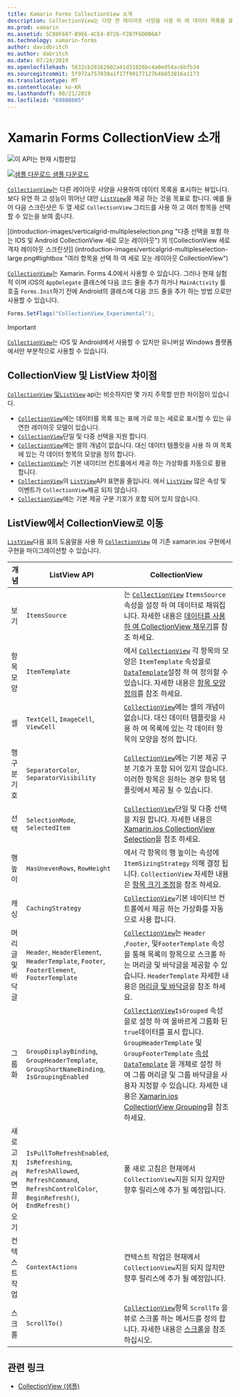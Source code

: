 ```yaml
---
title: Xamarin Forms CollectionView 소개
description: CollectionView는 다양 한 레이아웃 사양을 사용 하 여 데이터 목록을 표시 하기 위한 유연 하 고 성능이 뛰어난 뷰입니다.
ms.prod: xamarin
ms.assetid: 5C08F687-B9E6-4CE4-8726-F287F6D0B6A7
ms.technology: xamarin-forms
author: davidbritch
ms.author: dabritch
ms.date: 07/24/2019
ms.openlocfilehash: 5832cb28162602a41d31026bc4a0ed54ac6bfb34
ms.sourcegitcommit: 5f972a757030a1f17f99177127b4b853816a1173
ms.translationtype: MT
ms.contentlocale: ko-KR
ms.lasthandoff: 08/21/2019
ms.locfileid: "69888605"
---
```

# <a name="xamarinforms-collectionview-introduction"></a>Xamarin Forms CollectionView 소개

![](~/media/shared/preview.png "이 API는 현재 시험판임")

[![샘플 다운로드](~/media/shared/download.png) 샘플 다운로드](https://docs.microsoft.com/samples/xamarin/xamarin-forms-samples/userinterface-collectionviewdemos/)

[`CollectionView`](xref:Xamarin.Forms.CollectionView)는 다른 레이아웃 사양을 사용하여 데이터 목록을 표시하는 뷰입니다. 보다 유연 하 고 성능이 뛰어난 대안 [`ListView`](xref:Xamarin.Forms.ListView)을 제공 하는 것을 목표로 합니다. 예를 들어 다음 스크린샷은 두 열 세로 `CollectionView` 그리드를 사용 하 고 여러 항목을 선택할 수 있는을 보여 줍니다.

[(introduction-images/verticalgrid-multipleselection.png "다중 선택을 포함 하는 IOS 및 Android CollectionView 세로 모눈 레이아웃") 의 ![CollectionView 세로 격자 레이아웃 스크린샷]] (introduction-images/verticalgrid-multipleselection-large.png#lightbox "여러 항목을 선택 하 여 세로 모눈 레이아웃 CollectionView")

[`CollectionView`](xref:Xamarin.Forms.CollectionView)는 Xamarin. Forms 4.0에서 사용할 수 있습니다. 그러나 현재 실험적 이며 iOS의 `AppDelegate` 클래스에 다음 코드 줄을 추가 하거나 `MainActivity` 를 호출 `Forms.Init`하기 전에 Android의 클래스에 다음 코드 줄을 추가 하는 방법 으로만 사용할 수 있습니다.

```csharp
Forms.SetFlags("CollectionView_Experimental");
```

> [!IMPORTANT]
> [`CollectionView`](xref:Xamarin.Forms.CollectionView)는 iOS 및 Android에서 사용할 수 있지만 유니버설 Windows 플랫폼 에서만 부분적으로 사용할 수 있습니다.

## <a name="collectionview-and-listview-differences"></a>CollectionView 및 ListView 차이점

[`CollectionView`](xref:Xamarin.Forms.CollectionView) [및`ListView`](xref:Xamarin.Forms.ListView) api는 비슷하지만 몇 가지 주목할 만한 차이점이 있습니다.

- [`CollectionView`](xref:Xamarin.Forms.CollectionView)에는 데이터를 목록 또는 표에 가로 또는 세로로 표시할 수 있는 유연한 레이아웃 모델이 있습니다.
- [`CollectionView`](xref:Xamarin.Forms.CollectionView)단일 및 다중 선택을 지원 합니다.
- [`CollectionView`](xref:Xamarin.Forms.CollectionView)에는 셀의 개념이 없습니다. 대신 데이터 템플릿을 사용 하 여 목록에 있는 각 데이터 항목의 모양을 정의 합니다.
- [`CollectionView`](xref:Xamarin.Forms.CollectionView)는 기본 네이티브 컨트롤에서 제공 하는 가상화를 자동으로 활용 합니다.
- [`CollectionView`](xref:Xamarin.Forms.CollectionView)의 [`ListView`](xref:Xamarin.Forms.ListView)API 표면을 줄입니다. 에서 [`ListView`](xref:Xamarin.Forms.ListView) 많은 속성 및 이벤트가 `CollectionView`제공 되지 않습니다.
- [`CollectionView`](xref:Xamarin.Forms.CollectionView)에는 기본 제공 구분 기호가 포함 되어 있지 않습니다.

## <a name="move-from-listview-to-collectionview"></a>ListView에서 CollectionView로 이동

[`ListView`](xref:Xamarin.Forms.ListView)다음 표의 도움말을 사용 하 [`CollectionView`](xref:Xamarin.Forms.CollectionView) 여 기존 xamarin.ios 구현에서 구현을 마이그레이션할 수 있습니다.

| 개념 | ListView API | CollectionView |
|---|---|---|
| 보기 | `ItemsSource` | 는 [`CollectionView`](xref:Xamarin.Forms.CollectionView) `ItemsSource` 속성을 설정 하 여 데이터로 채워집니다. 자세한 내용은 [데이터를 사용 하 여 CollectionView 채우기](populate-data.md#populate-a-collectionview-with-data)를 참조 하세요. |
| 항목 모양 | `ItemTemplate` | 에서 [`CollectionView`](xref:Xamarin.Forms.CollectionView) 각 항목의 모양은 `ItemTemplate` 속성을로 [`DataTemplate`](xref:Xamarin.Forms.DataTemplate)설정 하 여 정의할 수 있습니다. 자세한 내용은 [항목 모양 정의](populate-data.md#define-item-appearance)를 참조 하세요. |
| 셀 | `TextCell`, `ImageCell`, `ViewCell` | [`CollectionView`](xref:Xamarin.Forms.CollectionView)에는 셀의 개념이 없습니다. 대신 데이터 템플릿을 사용 하 여 목록에 있는 각 데이터 항목의 모양을 정의 합니다. |
| 행 구분 기호 | `SeparatorColor`, `SeparatorVisibility` | [`CollectionView`](xref:Xamarin.Forms.CollectionView)에는 기본 제공 구분 기호가 포함 되어 있지 않습니다. 이러한 항목은 원하는 경우 항목 템플릿에서 제공 될 수 있습니다. |
| 선택 | `SelectionMode`, `SelectedItem` | [`CollectionView`](xref:Xamarin.Forms.CollectionView)단일 및 다중 선택을 지원 합니다. 자세한 내용은 [Xamarin.ios CollectionView Selection](selection.md)을 참조 하세요. |
| 행 높이 | `HasUnevenRows`, `RowHeight` | 에서 각 항목의 행 높이는 속성에 `ItemSizingStrategy` 의해 결정 됩니다. `CollectionView` 자세한 내용은 [항목 크기 조정](layout.md#item-sizing)을 참조 하세요.|
| 캐싱 | `CachingStrategy` | [`CollectionView`](xref:Xamarin.Forms.CollectionView)기본 네이티브 컨트롤에서 제공 하는 가상화를 자동으로 사용 합니다. |
| 머리글 및 바닥글 | `Header`, `HeaderElement`, `HeaderTemplate`, `Footer`, `FooterElement`, `FooterTemplate` | [`CollectionView`](xref:Xamarin.Forms.CollectionView)는 `Header` ,`Footer`, 및`FooterTemplate` 속성을 통해 목록의 항목으로 스크롤 하는 머리글 및 바닥글을 제공할 수 있습니다. `HeaderTemplate` 자세한 내용은 [머리글 및 바닥글](layout.md#headers-and-footers)을 참조 하세요. |
| 그룹화 | `GroupDisplayBinding`, `GroupHeaderTemplate`, `GroupShortNameBinding`, `IsGroupingEnabled` | [`CollectionView`](xref:Xamarin.Forms.CollectionView)`IsGrouped` 속성을로 설정 하 여 올바르게 그룹화 된 `true`데이터를 표시 합니다. `GroupHeaderTemplate` 및`GroupFooterTemplate` [속성`DataTemplate`](xref:Xamarin.Forms.DataTemplate) 을 개체로 설정 하 여 그룹 머리글 및 그룹 바닥글을 사용자 지정할 수 있습니다. 자세한 내용은 [Xamarin.ios CollectionView Grouping](grouping.md)을 참조 하세요. |
| 새로 고치려면 끌어오기 | `IsPullToRefreshEnabled`, `IsRefreshing`, `RefreshAllowed`, `RefreshCommand`, `RefreshControlColor`, `BeginRefresh()`, `EndRefresh()` | 풀 새로 고침은 현재에서 `CollectionView`지원 되지 않지만 향후 릴리스에 추가 될 예정입니다. |
| 컨텍스트 작업 | `ContextActions` | 컨텍스트 작업은 현재에서 `CollectionView`지원 되지 않지만 향후 릴리스에 추가 될 예정입니다. |
| 스크롤 | `ScrollTo()` | [`CollectionView`](xref:Xamarin.Forms.CollectionView)항목 `ScrollTo` 을 뷰로 스크롤 하는 메서드를 정의 합니다. 자세한 내용은 [스크롤](scrolling.md)을 참조 하십시오. |

## <a name="related-links"></a>관련 링크

- [CollectionView (샘플)](https://docs.microsoft.com/samples/xamarin/xamarin-forms-samples/userinterface-collectionviewdemos/)
